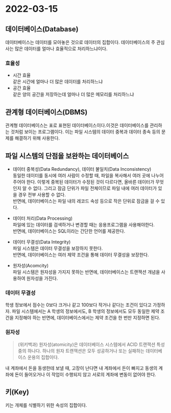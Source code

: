 # 2022-03-15

## 데이터베이스(Database)

데이터베이스는 데이터를 모아놓은 것으로 데이터의 집합이다. 데이터베이스의 주 관심사는 많은 데이터를 얼마나 효율적으로 처리하느냐이다.

### 효율성

- 시간 효율<br/>
  같은 시간에 얼마나 더 많은 데이터를 처리하느냐
- 공간 효율<br/>
  같은 양의 공간을 저장하는데 얼마나 더 많은 메모리를 처리하느냐

## 관계형 데이터베이스(DBMS)

관계형 데이터베이스는 표로 표현된 데이터베이스이다.이것은 데이터베이스를 관리하는 것처럼 보이는 프로그램이다. 이는 파일 시스템의 데이터 중복과 데이터 종속 등의 문제를 해결하기 위해 사용한다.

## 파일 시스템의 단점을 보완하는 데이터베이스

- 데이터 중복성(Data Redundancy), 데이터 불일치(Data Inconsistency)<br/>
  동일한 데이터를 동시에 여러 사람이 수정할 때, 파일을 복사해서 여러 곳에 나누어 주어야 한다. 이렇게 중복된 데이터가 수정된 것이 다르다면, 올바른 데이터가 무엇인지 알 수 없다. 그리고 잠금 단위가 파일 전체이므로 파일 내에 여러 데이터가 있을 경우 전부 사용할 수 없다.<br/>
  반면에, 데이터베이스는 파일 내의 레코드 속성 등으로 작은 단위로 잠금을 걸 수 있다.

- 데이터 처리(Data Processing)<br/>
  파일에 있는 데이터를 검색하거나 변경할 때는 응용프로그램을 사용해야한다.<br/>
  반면에, 데이터베이스는 SQL이라는 간단한 언어를 제공한다.

- 데이터 무결성(Data Integrity)<br/>
  파일 시스템은 데이터 무결성을 보장하지 못한다.<br/>
  반면에, 데이터베이스는 여러 제약 조건을 통해 데이터 무결성을 보장한다.

- 원자성(Acomcity)<br/>
  파일 시스템은 원자성을 가지지 못하는 반면에, 데이터베이스는 트랜잭션 개념을 사용하여 원자성을 가진다.

### 데이터 무결성

학생 정보에서 점수는 0보다 크거나 같고 100보다 작거나 같다는 조건이 있다고 가정하자. 파일 시스템에서는 A 학생의 정보에서도, B 학생의 정보에서도 모두 동일한 제약 조건을 지정해야 하는 반면에, 데이터베이스에서는 제약 조건을 한 번만 지정하면 된다.

### 원자성

> (위키백과) 원자성(atomicity)은 데이터베이스 시스템에서 ACID 트랜잭션 특성 중의 하나다. 하나의 원자 트랜잭션은 모두 성공하거나 또는 실패하는 데이터베이스 운용의 집합이다.

내 계좌에서 돈을 동생한테 보낼 때, 고장이 난다면 내 계좌에서 돈이 빠지고 동생의 계좌에 돈이 들어오거나 이 작업이 수행되지 않고 서로의 계좌에 변동이 없어야 한다.

## 키(Key)

키는 개체를 식별하기 위한 속성의 집합이다.
